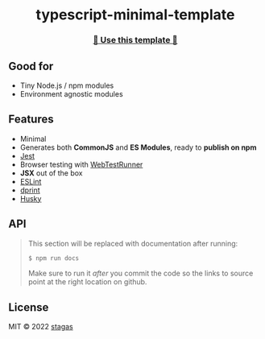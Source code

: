 <h1 align="center">typescript-minimal-template</h1>

<h3 align="center"><a href="https://github.com/stagas/typescript-minimal-template/generate">🥁 Use this template 🥁</a></h2>

## Good for

- Tiny Node.js / npm modules
- Environment agnostic modules

## Features

- Minimal
- Generates both **CommonJS** and **ES Modules**, ready to **publish on npm**
- [Jest](https://jestjs.io/)
- Browser testing with [WebTestRunner](https://modern-web.dev/docs/test-runner/overview/)
- **JSX** out of the box
- [ESLint](https://eslint.org/)
- [dprint](https://dprint.dev/)
- [Husky](https://typicode.github.io/husky/)

## API

> This section will be replaced with documentation after running:
>
> ```sh
> $ npm run docs
> ```
>
> Make sure to run it _after_ you commit the code so the links to source point at the right location on github.

## License

MIT © 2022
[stagas](https://github.com/stagas)
